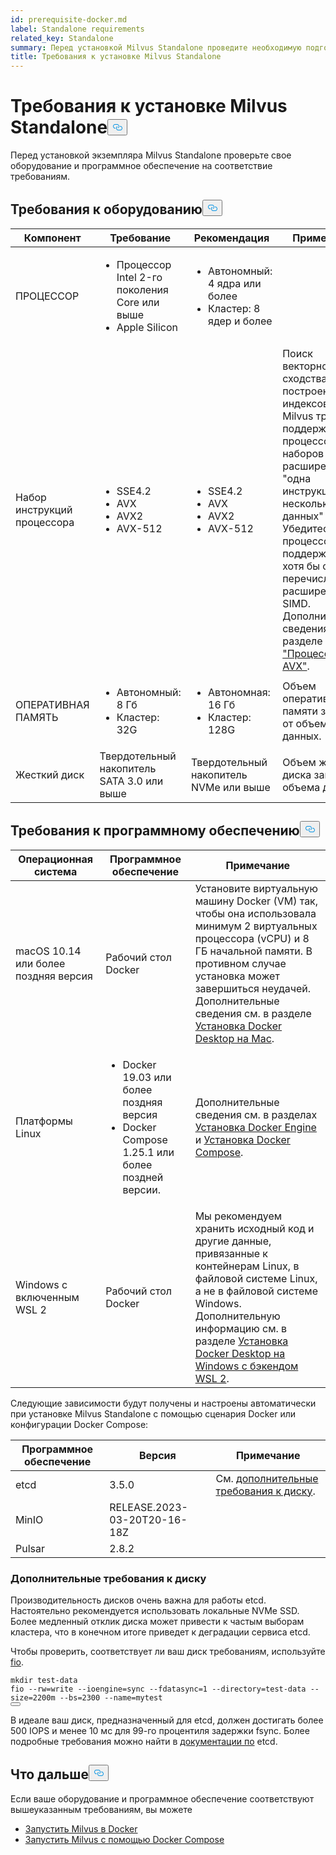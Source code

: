 ```yaml
---
id: prerequisite-docker.md
label: Standalone requirements
related_key: Standalone
summary: Перед установкой Milvus Standalone проведите необходимую подготовку.
title: Требования к установке Milvus Standalone
---
```

<h1 id="Requirements-for-Installing-Milvus-Standalone" class="common-anchor-header">Требования к установке Milvus Standalone<button data-href="#Requirements-for-Installing-Milvus-Standalone" class="anchor-icon" translate="no">
      <svg translate="no"
        aria-hidden="true"
        focusable="false"
        height="20"
        version="1.1"
        viewBox="0 0 16 16"
        width="16"
      >
        <path
          fill="#0092E4"
          fill-rule="evenodd"
          d="M4 9h1v1H4c-1.5 0-3-1.69-3-3.5S2.55 3 4 3h4c1.45 0 3 1.69 3 3.5 0 1.41-.91 2.72-2 3.25V8.59c.58-.45 1-1.27 1-2.09C10 5.22 8.98 4 8 4H4c-.98 0-2 1.22-2 2.5S3 9 4 9zm9-3h-1v1h1c1 0 2 1.22 2 2.5S13.98 12 13 12H9c-.98 0-2-1.22-2-2.5 0-.83.42-1.64 1-2.09V6.25c-1.09.53-2 1.84-2 3.25C6 11.31 7.55 13 9 13h4c1.45 0 3-1.69 3-3.5S14.5 6 13 6z"
        ></path>
      </svg>
    </button></h1><p>Перед установкой экземпляра Milvus Standalone проверьте свое оборудование и программное обеспечение на соответствие требованиям.</p>
<h2 id="Hardware-requirements" class="common-anchor-header">Требования к оборудованию<button data-href="#Hardware-requirements" class="anchor-icon" translate="no">
      <svg translate="no"
        aria-hidden="true"
        focusable="false"
        height="20"
        version="1.1"
        viewBox="0 0 16 16"
        width="16"
      >
        <path
          fill="#0092E4"
          fill-rule="evenodd"
          d="M4 9h1v1H4c-1.5 0-3-1.69-3-3.5S2.55 3 4 3h4c1.45 0 3 1.69 3 3.5 0 1.41-.91 2.72-2 3.25V8.59c.58-.45 1-1.27 1-2.09C10 5.22 8.98 4 8 4H4c-.98 0-2 1.22-2 2.5S3 9 4 9zm9-3h-1v1h1c1 0 2 1.22 2 2.5S13.98 12 13 12H9c-.98 0-2-1.22-2-2.5 0-.83.42-1.64 1-2.09V6.25c-1.09.53-2 1.84-2 3.25C6 11.31 7.55 13 9 13h4c1.45 0 3-1.69 3-3.5S14.5 6 13 6z"
        ></path>
      </svg>
    </button></h2><table>
<thead>
<tr><th>Компонент</th><th>Требование</th><th>Рекомендация</th><th>Примечание</th></tr>
</thead>
<tbody>
<tr><td>ПРОЦЕССОР</td><td><ul><li>Процессор Intel 2-го поколения Core или выше</li><li>Apple Silicon</li></ul></td><td><ul><li>Автономный: 4 ядра или более</li><li>Кластер: 8 ядер и более</li></ul></td><td></td></tr>
<tr><td>Набор инструкций процессора</td><td><ul><li>SSE4.2</li><li>AVX</li><li>AVX2</li><li>AVX-512</li></ul></td><td><ul><li>SSE4.2</li><li>AVX</li><li>AVX2</li><li>AVX-512</li></ul></td><td>Поиск векторного сходства и построение индексов в Milvus требуют поддержки процессором наборов расширений "одна инструкция - несколько данных" (SIMD). Убедитесь, что процессор поддерживает хотя бы одно из перечисленных расширений SIMD. Дополнительные сведения см. в разделе <a href="https://en.wikipedia.org/wiki/Advanced_Vector_Extensions#CPUs_with_AVX">"Процессоры с AVX"</a>.</td></tr>
<tr><td>ОПЕРАТИВНАЯ ПАМЯТЬ</td><td><ul><li>Автономный: 8 Гб</li><li>Кластер: 32G</li></ul></td><td><ul><li>Автономная: 16 Гб</li><li>Кластер: 128G</li></ul></td><td>Объем оперативной памяти зависит от объема данных.</td></tr>
<tr><td>Жесткий диск</td><td>Твердотельный накопитель SATA 3.0 или выше</td><td>Твердотельный накопитель NVMe или выше</td><td>Объем жесткого диска зависит от объема данных.</td></tr>
</tbody>
</table>
<h2 id="Software-requirements" class="common-anchor-header">Требования к программному обеспечению<button data-href="#Software-requirements" class="anchor-icon" translate="no">
      <svg translate="no"
        aria-hidden="true"
        focusable="false"
        height="20"
        version="1.1"
        viewBox="0 0 16 16"
        width="16"
      >
        <path
          fill="#0092E4"
          fill-rule="evenodd"
          d="M4 9h1v1H4c-1.5 0-3-1.69-3-3.5S2.55 3 4 3h4c1.45 0 3 1.69 3 3.5 0 1.41-.91 2.72-2 3.25V8.59c.58-.45 1-1.27 1-2.09C10 5.22 8.98 4 8 4H4c-.98 0-2 1.22-2 2.5S3 9 4 9zm9-3h-1v1h1c1 0 2 1.22 2 2.5S13.98 12 13 12H9c-.98 0-2-1.22-2-2.5 0-.83.42-1.64 1-2.09V6.25c-1.09.53-2 1.84-2 3.25C6 11.31 7.55 13 9 13h4c1.45 0 3-1.69 3-3.5S14.5 6 13 6z"
        ></path>
      </svg>
    </button></h2><table>
<thead>
<tr><th>Операционная система</th><th>Программное обеспечение</th><th>Примечание</th></tr>
</thead>
<tbody>
<tr><td>macOS 10.14 или более поздняя версия</td><td>Рабочий стол Docker</td><td>Установите виртуальную машину Docker (VM) так, чтобы она использовала минимум 2 виртуальных процессора (vCPU) и 8 ГБ начальной памяти. В противном случае установка может завершиться неудачей. <br/>Дополнительные сведения см. в разделе <a href="https://docs.docker.com/desktop/mac/install/">Установка Docker Desktop на Mac</a>.</td></tr>
<tr><td>Платформы Linux</td><td><ul><li>Docker 19.03 или более поздняя версия</li><li>Docker Compose 1.25.1 или более поздней версии.</li></ul></td><td>Дополнительные сведения см. в разделах <a href="https://docs.docker.com/engine/install/">Установка Docker Engine</a> и <a href="https://docs.docker.com/compose/install/">Установка Docker Compose</a>.</td></tr>
<tr><td>Windows с включенным WSL 2</td><td>Рабочий стол Docker</td><td>Мы рекомендуем хранить исходный код и другие данные, привязанные к контейнерам Linux, в файловой системе Linux, а не в файловой системе Windows.<br/>Дополнительную информацию см. в разделе <a href="https://docs.docker.com/desktop/windows/install/#wsl-2-backend">Установка Docker Desktop на Windows с бэкендом WSL 2</a>.</td></tr>
</tbody>
</table>
<p>Следующие зависимости будут получены и настроены автоматически при установке Milvus Standalone с помощью сценария Docker или конфигурации Docker Compose:</p>
<table>
<thead>
<tr><th>Программное обеспечение</th><th>Версия</th><th>Примечание</th></tr>
</thead>
<tbody>
<tr><td>etcd</td><td>3.5.0</td><td>См. <a href="#Additional-disk-requirements">дополнительные требования к диску</a>.</td></tr>
<tr><td>MinIO</td><td>RELEASE.2023-03-20T20-16-18Z</td><td></td></tr>
<tr><td>Pulsar</td><td>2.8.2</td><td></td></tr>
</tbody>
</table>
<h3 id="Additional-disk-requirements" class="common-anchor-header">Дополнительные требования к диску</h3><p>Производительность дисков очень важна для работы etcd. Настоятельно рекомендуется использовать локальные NVMe SSD. Более медленный отклик диска может привести к частым выборам кластера, что в конечном итоге приведет к деградации сервиса etcd.</p>
<p>Чтобы проверить, соответствует ли ваш диск требованиям, используйте <a href="https://github.com/axboe/fio">fio</a>.</p>
<pre><code translate="no" class="language-bash"><span class="hljs-built_in">mkdir</span> test-data
fio --rw=write --ioengine=<span class="hljs-built_in">sync</span> --fdatasync=1 --directory=test-data --size=2200m --bs=2300 --name=mytest
<button class="copy-code-btn"></button></code></pre>
<p>В идеале ваш диск, предназначенный для etcd, должен достигать более 500 IOPS и менее 10 мс для 99-го процентиля задержки fsync. Более подробные требования можно найти в <a href="https://etcd.io/docs/v3.5/op-guide/hardware/#disks">документации по</a> etcd.</p>
<h2 id="Whats-next" class="common-anchor-header">Что дальше<button data-href="#Whats-next" class="anchor-icon" translate="no">
      <svg translate="no"
        aria-hidden="true"
        focusable="false"
        height="20"
        version="1.1"
        viewBox="0 0 16 16"
        width="16"
      >
        <path
          fill="#0092E4"
          fill-rule="evenodd"
          d="M4 9h1v1H4c-1.5 0-3-1.69-3-3.5S2.55 3 4 3h4c1.45 0 3 1.69 3 3.5 0 1.41-.91 2.72-2 3.25V8.59c.58-.45 1-1.27 1-2.09C10 5.22 8.98 4 8 4H4c-.98 0-2 1.22-2 2.5S3 9 4 9zm9-3h-1v1h1c1 0 2 1.22 2 2.5S13.98 12 13 12H9c-.98 0-2-1.22-2-2.5 0-.83.42-1.64 1-2.09V6.25c-1.09.53-2 1.84-2 3.25C6 11.31 7.55 13 9 13h4c1.45 0 3-1.69 3-3.5S14.5 6 13 6z"
        ></path>
      </svg>
    </button></h2><p>Если ваше оборудование и программное обеспечение соответствуют вышеуказанным требованиям, вы можете</p>
<ul>
<li><a href="/docs/ru/install_standalone-docker.md">Запустить Milvus в Docker</a></li>
<li><a href="/docs/ru/install_standalone-docker-compose.md">Запустить Milvus с помощью Docker Compose</a></li>
</ul>

